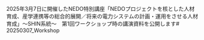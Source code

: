 2025年3月7日に開催したNEDO特別講座「NEDOプロジェクトを核とした人材育成、産学連携等の総合的展開／将来の電力システムの計画・運用をさせる人材育成」～SHIN系統～　第1回ワークショップ時の講演資料を公開します# 20250307_Workshop
